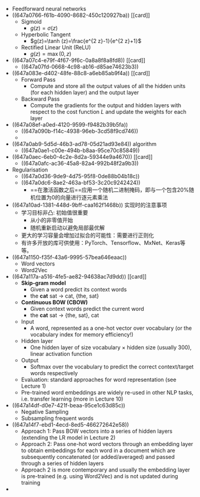- Feedforward neural networks
- ((647a0766-f61b-4090-8682-450c120927ba)) [[card]]
	- Sigmoid
		- $g(z)=\sigma(z)$
	- Hyperbolic Tangent
		- $g(z)=\tanh (z)=\frac{e^{2 z}-1}{e^{2 z}+1}$
	- Rectified Linear Unit (ReLU)
		- $g(z)=\max (0, z)$
- ((647a07c4-e79f-4f67-9f6c-0a8a8f8a8fd8)) [[card]]
	- ((647a07fd-0668-4c98-ab16-d85ae74623b3))
- ((647a083e-d402-48fe-88c8-a6eb85ab9f4a)) [[card]]
	- Forward Pass
		- Compute and store all the output values of all the hidden units (for each hidden layer) and the output layer
	- Backward Pass
		- Compute the gradients for the output and hidden layers with respect to the cost function $L$ and update the weights for each layer
- ((647a08ef-a0ed-4120-9599-f9482b39b5fa))
	- ((647a090b-f14c-4938-96eb-3cd58f9cd746))
	-
- ((647a0ab9-5d5d-46b3-ad78-05d21ad93e84)) algorithm
	- ((647a0ae1-c00e-494b-b8aa-95ce70c85849))
- ((647a0aec-6eb0-4c2e-8d2a-59344e9a4670)) [[card]]
	- ((647a0afc-ac36-45a8-82a4-992b48f2a9b3))
- Regularisation
	- ((647a0d36-9de9-4d75-95f8-0de88b04b18c))
	- ((647a0dc6-8ae2-463a-bf53-3c20c9242424))
		- ==在激活函数之后==应用一个随机二进制掩码，即与一个包含20%随机位置为0的向量进行逐元素乘法
- ((647a10ad-1381-448d-9bff-caa162f1468b)) 实现时的注意事项
	- 学习目标非凸: 初始值很重要
		- 从小的非零值开始
		- 随机重新启动以避免局部最优解
	- 更大的学习容量会增加过拟合的可能性：需要进行正则化
	- 有许多开放的库可供使用：PyTorch、Tensorflow、MxNet、Keras等等。
- ((647a1150-f35f-43a6-9995-57bea646eaac))
	- Word vectors
	- Word2Vec
- ((647a117a-a516-4fe5-ae82-94638ac7d9dd)) [[card]]
	- **Skip-gram model**
		- Given a word predict its context words
		- the **cat** sat → cat, {the, sat}
	- **Continuous BOW (CBOW)**
		- Given context words predict the current word
		- the **cat** sat → {the, sat}, cat
	- Input
		- A word, represented as a one-hot vector over vocabulary (or the vocabulary index for memory efficiency!)
	- Hidden layer
		- One hidden layer of size vocabulary × hidden size (usually 300), linear activation function
	- Output
		- Softmax over the vocabulary to predict the correct context/target words respectively
	- Evaluation: standard approaches for word representation (see Lecture 1)
	- Pre-trained word embeddings are widely re-used in other NLP tasks, i.e. transfer learning (more in Lecture 10)
- ((647a14df-d0e7-421f-beaa-95ce1c63d85c))
	- Negative Sampling
	- Subsampling frequent words
- ((647a14f7-ebd1-4ecd-8ed5-466272642e58))
	- Approach 1: Pass BOW vectors into a series of hidden layers (extending the LR model in Lecture 2)
	- Approach 2: Pass one-hot word vectors through an embedding layer to obtain embeddings for each word in a document which are subsequently concatenated (or added/averaged) and passed through a series of hidden layers
	- Approach 2 is more contemporary and usually the embedding layer is pre-trained (e.g. using Word2Vec) and is not updated during training
-